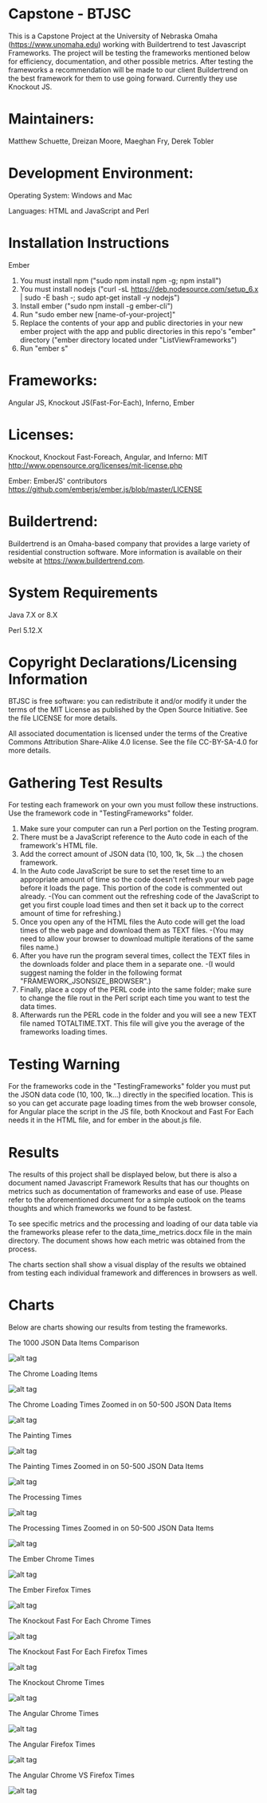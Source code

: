 # Capstone - BTJSC
This is a Capstone Project at the University of Nebraska Omaha (https://www.unomaha.edu) working with Buildertrend to test Javascript Frameworks.
The project will be testing the frameworks mentioned below for efficiency, documentation, and other possible metrics.
After testing the frameworks a recommendation will be made to our client Buildertrend on the best framework for them to use going forward. Currently they use Knockout JS.

# Maintainers: 
Matthew Schuette, Dreizan Moore, Maeghan Fry, Derek Tobler

# Development Environment:
Operating System: Windows and Mac

Languages: HTML and JavaScript and Perl

# Installation Instructions
Ember
1. You must install npm ("sudo npm install npm -g; npm install")
2. You must install nodejs ("curl -sL https://deb.nodesource.com/setup_6.x | sudo -E bash -; sudo apt-get install -y nodejs")
3. Install ember ("sudo npm install -g ember-cli")
4. Run "sudo ember new [name-of-your-project]"
5. Replace the contents of your app and public directories in your new ember project with the app and public directories in this repo's "ember" directory ("ember directory located under "ListViewFrameworks")
6. Run "ember s"

# Frameworks:
Angular JS, Knockout JS(Fast-For-Each), Inferno, Ember

# Licenses:
Knockout, Knockout Fast-Foreach, Angular, and Inferno: MIT http://www.opensource.org/licenses/mit-license.php

Ember: EmberJS' contributors https://github.com/emberjs/ember.js/blob/master/LICENSE

# Buildertrend:
Buildertrend is an Omaha-based company that provides a large variety of residential construction software. More information is available on their website at https://www.buildertrend.com.

# System Requirements
Java 7.X or 8.X

Perl 5.12.X

# Copyright Declarations/Licensing Information
BTJSC is free software: you can redistribute it and/or modify it under the terms of the MIT License as published by the Open Source Initiative. See the file LICENSE for more details.

All associated documentation is licensed under the terms of the Creative Commons Attribution Share-Alike 4.0 license. See the file CC-BY-SA-4.0 for more details.

# Gathering Test Results
For testing each framework on your own you must follow these instructions. Use the framework code in "TestingFrameworks" folder.
1. Make sure your computer can run a Perl portion on the Testing program.
2. There must be a JavaScript reference to the Auto code in each of the framework's HTML file.
3. Add the correct amount of JSON data (10, 100, 1k, 5k ...) the chosen framework.
4. In the Auto code JavaScript be sure to set the reset time to an appropriate amount of time so the code doesn't refresh your web page before it loads the page. This portion of the code is commented out already.
  -(You can comment out the refreshing code of the JavaScript to get you first couple load times and then set it back up to the correct amount of time for refreshing.)
5. Once you open any of the HTML files the Auto code will get the load times of the web page and download them as TEXT files.
  -(You may need to allow your browser to download multiple iterations of the same files name.)
6. After you have run the program several times, collect the TEXT files in the downloads folder and place them in a separate one. 
  -(I would suggest naming the folder in the following format "FRAMEWORK_JSONSIZE_BROWSER".)
7. Finally, place a copy of the PERL code into the same folder; make sure to change the file rout in the Perl script each time you want to test the data times.
8. Afterwards run the PERL code in the folder and you will see a new TEXT file named TOTALTIME.TXT. This file will give you the average of the frameworks loading times.

# Testing Warning
For the frameworks code in the "TestingFrameworks" folder you must put the JSON data code (10, 100, 1k...) directly in the specified location. This is so you can get accurate page loading times from the web browser console, for Angular place the script in the JS file, both Knockout and Fast For Each needs it in the HTML file, and for ember in the about.js file.

# Results
The results of this project shall be displayed below, but there is also a document named Javascript Framework Results that has our thoughts on metrics such as documentation of frameworks and ease of use. Please refer to the aforementioned document for a simple outlook on the teams thoughts and which frameworks we found to be fastest.

To see specific metrics and the processing and loading of our data table via the frameworks please refer to the data_time_metrics.docx file in the main directory. The document shows how each metric was obtained from the process.

The charts section shall show a visual display of the results we obtained from testing each individual framework and differences in browsers as well.

# Charts
Below are charts showing our results from testing the frameworks.

The 1000 JSON Data Items Comparison

![alt tag](https://github.com/mshoote/BTJSC/blob/master/Charts/1kComparison.png?raw=true)

The Chrome Loading Items

![alt tag](https://github.com/mshoote/BTJSC/blob/master/Charts/chromeLoadingTimes.png?raw=true)

The Chrome Loading Times Zoomed in on 50-500 JSON Data Items

![alt tag](https://github.com/mshoote/BTJSC/blob/master/Charts/chromeLoadingTimesZoom.png?raw=true)

The Painting Times

![alt tag](https://github.com/mshoote/BTJSC/blob/master/Charts/paintingTimes.png?raw=true)

The Painting Times Zoomed in on 50-500 JSON Data Items

![alt tag](https://github.com/mshoote/BTJSC/blob/master/Charts/paintingTimesZoom.png?raw=true)

The Processing Times

![alt tag](https://github.com/mshoote/BTJSC/blob/master/Charts/ProcessingTimes.png?raw=true)

The Processing Times Zoomed in on 50-500 JSON Data Items

![alt tag](https://github.com/mshoote/BTJSC/blob/master/Charts/ProcessingTimesZoom.png?raw=true)

The Ember Chrome Times

![alt tag](https://github.com/mshoote/BTJSC/blob/master/Charts/EmberChrome.png?raw=true)

The Ember Firefox Times

![alt tag](https://github.com/mshoote/BTJSC/blob/master/Charts/EmberFirefox.png?raw=true)

The Knockout Fast For Each Chrome Times

![alt tag](https://github.com/mshoote/BTJSC/blob/master/Charts/FFEChrome.png?raw=true)

The Knockout Fast For Each Firefox Times

![alt tag](https://github.com/mshoote/BTJSC/blob/master/Charts/KnockoutChrome.png?raw=true)

The Knockout Chrome Times

![alt tag](https://github.com/mshoote/BTJSC/blob/master/Charts/KnockoutFirefox.png?raw=true)

The Angular Chrome Times

![alt tag](https://github.com/mshoote/BTJSC/blob/master/Charts/AngularChrome.png?raw=true)

The Angular Firefox Times

![alt tag](https://github.com/mshoote/BTJSC/blob/master/Charts/AngularFirefox.png?raw=true)

The Angular Chrome VS Firefox Times

![alt tag](https://github.com/mshoote/BTJSC/blob/master/Charts/chromevsfirefoxAng.png?raw=true)
